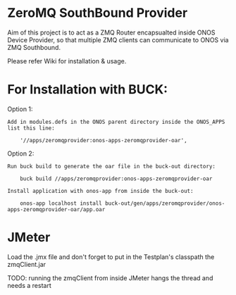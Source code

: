 # ZeroMQ SouthBound Provider

Aim of this project is to act as a ZMQ Router encapsualted inside ONOS Device Provider, so that multiple ZMQ clients can communicate to ONOS via ZMQ Southbound.

Please refer Wiki for installation & usage.

# For Installation with BUCK:

Option 1:

	Add in modules.defs in the ONOS parent directory inside the ONOS_APPS list this line:
	
		'//apps/zeromqprovider:onos-apps-zeromqprovider-oar',

Option 2:

	Run buck build to generate the oar file in the buck-out directory:
	
		buck build //apps/zeromqprovider:onos-apps-zeromqprovider-oar
		
	Install application with onos-app from inside the buck-out:
	
		onos-app localhost install buck-out/gen/apps/zeromqprovider/onos-apps-zeromqprovider-oar/app.oar

# JMeter

Load the .jmx file and don't forget to put in the Testplan's classpath the zmqClient.jar

TODO: running the zmqClient from inside JMeter hangs the thread and needs a restart
